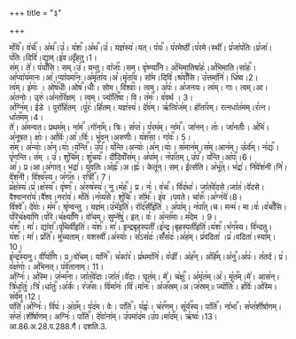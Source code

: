+++
title = "३"

+++


  
म꣡यि꣢꣯। व꣡र्चः꣢꣯। अ꣡थ꣢꣯।उ꣣। य꣡शः꣢꣯।अ꣡थ꣢꣯।उ꣣। यज्ञ꣡स्य꣢।यत्। प꣡यः꣢꣯। प꣣रमेष्ठी꣢।प꣣रमे।स्थी꣢। प्र꣣जा꣡प꣢तिः।प्र꣣जा꣢।प꣣तिः।दिवि꣢।द्याम्।इ꣣व॥दृँहतु।1।  
स꣢म्। ते꣣। प꣡याँ꣢꣯सि। सम्।उ꣣। यन्तु। वा꣡जाः꣢꣯।सम्। वृ꣡ष्ण्या꣢꣯नि। अ꣣भिमातिषा꣡हः꣢।अ꣣भिमाति।सा꣡हः꣢꣯। आ꣣प्या꣡य꣢मानः।आ꣣।प्या꣡यमा꣢꣯नः।अ꣣मृ꣡ता꣢य।अ꣣।मृ꣡ता꣢꣯य। सो꣣म।दिवि꣢।श्र꣡वाँ꣢꣯सि। उ꣣त्तमा꣡नि꣢। धि꣣ष्व।2।  
त्व꣢म्। इ꣣माः꣢ । ओ꣡ष꣢꣯धीः।ओ꣡ष꣢꣯।धीः꣣। सोम। वि꣡श्वाः꣢꣯। त्वम्। अ꣣पः꣢। अ꣣जनयः। त्व꣢म्। गाः। त्वम्।आ। अ꣣तनोः। उरु꣢।अ꣣न्त꣡रि꣢क्षम् । त्वम्। ज्यो꣡ति꣢꣯षा। वि। त꣡मः꣢꣯। व꣣वर्थ । 3।  
अ꣣ग्नि꣢म्। ई꣣डे । पुरो꣡हि꣢तम् ।पु꣣रः꣢।हि꣣तम्। यज्ञ꣡स्य꣢। दे꣣व꣢म्। ऋ꣣त्वि꣡ज꣢म्। हो꣡ता꣢꣯रम्। रत्नधा꣡त꣢मम्।र꣣त्न।धा꣡त꣢꣯मम्।4।  
ते꣢। अ꣣मन्वत। प्रथम꣢म्। ना꣡म꣢꣯ ।गो꣡ना꣢꣯म्। त्रिः। स꣣प्त꣢। प꣣रम꣢म्। ना꣡म꣢꣯। जा꣣नन्। ताः꣢। जा꣣नतीः꣢। अ꣣भि꣢।अ꣣नूषत। क्षाः꣢। आ꣣विः꣢।आ꣣।विः꣢। भु꣣वन्।अरुणीः꣢। य꣡श꣢꣯सा। गा꣡वः꣢꣯। 5।  
स꣢म्। अ꣣न्याः꣢।अ꣣न्।याः꣢।य꣡न्ति꣢꣯। उ꣡प꣢꣯। य꣣न्ति।अन्याः꣢।अ꣣न्।याः꣢। स꣣मान꣢म्।स꣣म्।आन꣢म्। ऊ꣣र्व꣢म्। न꣣द्यः꣢꣯। पृ꣣णन्ति। त꣢म् । उ꣣। शु꣡चि꣢꣯म्। शु꣡चयः꣢꣯। दी꣣दिवाँ꣡स꣢म्। अ꣣पा꣢म्। न꣡पा꣢꣯तम्। उ꣡प꣢꣯। य꣣न्ति।आ꣡पः꣢꣯।6।  
आ꣢। प्र।आ।अ꣣गात्। भद्रा꣢। यु꣣वतिः।अ꣡ह्नः꣢꣯।अ।ह्नः꣣। केतू꣢न्। सम्। ई꣣र्त्सति। अ꣡भू꣢꣯त्। भ꣣द्रा꣢। नि꣣वे꣡श꣢नी।नि꣣।वे꣡श꣢꣯नी। वि꣡श्व꣢꣯स्य। ज꣡ग꣢꣯तः। रा꣡त्री꣢꣯। 7।  
प्र꣣क्ष꣡स्य꣢।प्र꣣।क्ष꣡स्य꣢꣯। वृ꣡ष्णः꣢꣯। अ꣣रुष꣡स्य꣢। नु।म꣡हः꣢꣯। प्र। नः꣣। व꣡चः꣢꣯। वि꣣द꣡था꣢। जा꣣त꣡वे꣢दसे।जा꣣त꣢।वे꣣दसे। वैश्वानरा꣡य꣢।वै꣣श्व।नरा꣡य꣢। म꣣तिः꣢।न꣡व्य꣢꣯से। शु꣡चिः꣢꣯। सो꣡मः꣢꣯। इ꣣व ।पवते। चा꣡रुः꣢꣯।अ꣣ग्न꣡ये꣢।8।  
वि꣡श्वे꣢꣯। दे꣣वाः꣢। म꣡म꣢꣯। श्रृ꣣ण्वन्तु । यज्ञ꣢म्।उ꣣भे꣡इति꣢। रो꣡द꣢꣯सी꣣इ꣡ति꣢ । अ꣣पा꣢म्। न꣡पा꣢꣯त्।च। मन्म꣢। मा।वः꣣।व꣡चाँ꣢꣯सि। प꣣रिच꣡क्ष्या꣢णि।प꣣रि।च꣡क्ष्या꣢꣯णि। वो꣣चम्। सुम्ने꣡षु꣢। इत्। वः꣣। अ꣡न्त꣢꣯माः। म꣣देम । 9।  
य꣡शः꣢꣯। मा꣣। द्या꣡वा꣢꣯।पृ꣣थिवी꣡इति꣢। य꣡शः꣢꣯। मा꣣। इन्द्रबृहस्पती꣢।इ꣣न्द्र।बृहस्पती꣡इति꣢।य꣡शः꣢꣯।भ꣡ग꣢꣯स्य। वि꣣न्दतु। य꣡शः꣢꣯। मा꣣। प्र꣡ति꣢꣯। मु꣣च्यताम्। यशस्वी꣢।अ꣣स्याः꣢। सं꣣ऽस꣡दः꣢।सँ꣣स꣡दः꣢।अ꣣ह꣢म्। प्र꣣वदिता꣢ ।प्र꣣।वदिता꣢।स्या꣣म्।10।  
इ꣡न्द्र꣢꣯स्यनु। वी꣣र्या꣢꣯णि। प्र।वो꣣चम्। या꣡नि꣢꣯। च꣣का꣡र꣢। प्र꣣थमा꣡नि꣢। व꣣ज्री꣢। अ꣡ह꣢꣯न्। अ꣡हि꣢꣯म्।अ꣡नु꣢꣯।अ꣣पः꣢। त꣣तर्द। प्र꣢। व꣣क्ष꣡णाः꣢। अ꣣भिनत्। प꣡र्व꣢꣯तानाम्। 11।  
अ꣣ग्निः꣢। अ꣣स्मि। ज꣡न्म꣢꣯ना। जा꣣त꣡वे꣢दाः।जा꣣त꣢।वे꣣दाः। घृत꣢म्। मे꣣। च꣡क्षुः꣢꣯। अ꣣मृ꣡त꣢म्।अ꣣। मृ꣡त꣢꣯म्।मे꣣। आस꣢न्। त्रि꣣धा꣡तुः꣢।त्रि꣣।धा꣡तुः꣢꣯।अ꣣र्कः꣢। र꣡ज꣢꣯सः। वि꣣मा꣡नः꣢।वि꣣।मा꣡नः꣢꣯। अ꣡ज꣢꣯स्रम्।अ।ज꣣स्रम्॥ ज्यो꣡तिः꣢꣯। ह꣣विः꣢।अ꣣स्मि। स꣡र्व꣢꣯म्।12।  
पा꣡ति꣢꣯।अ꣣ग्निः꣢। वि꣣पः꣢। अ꣡ग्र꣢꣯म्। प꣣द꣢म। वेः। पा꣡ति꣢꣯। य꣣ह्वः꣢। च꣡र꣢꣯णम्। सू꣡र्य꣢꣯स्य। पा꣡ति꣢꣯। ना꣡भा꣢꣯। स꣣प्त꣡शी꣢र्षाणम्।स꣣प्त꣢।शी꣣र्षाणम्। अग्निः꣢। पा꣡ति꣢꣯। दे꣣वा꣡ना꣢म्। उ꣣पमा꣡द꣢म।उ꣣प।मा꣡द꣢꣯म्। ऋ꣣ष्वः꣢।13।
आ.86.अ.28.प.288.गै। दशति.3.  
